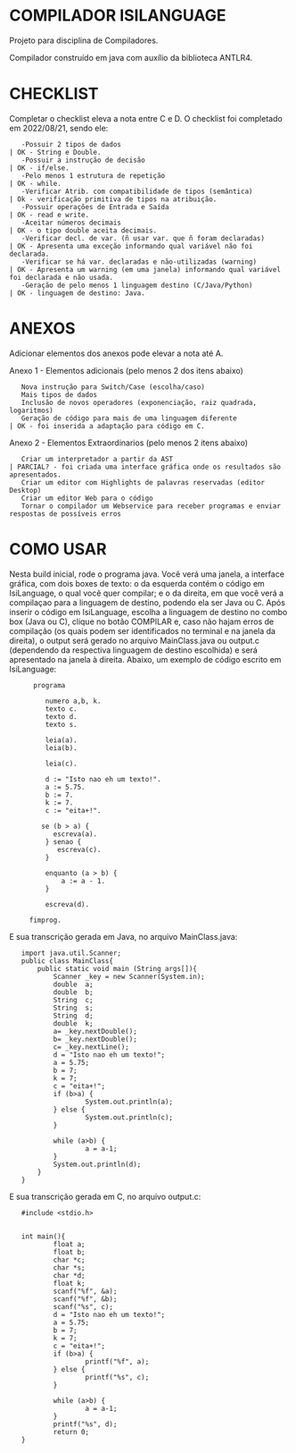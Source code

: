 # COMPILADOR ISILANGUAGE
Projeto para disciplina de Compiladores.

Compilador construído em java com auxílio da biblioteca ANTLR4.

# CHECKLIST
Completar o checklist eleva a nota entre C e D. O checklist foi completado em 2022/08/21, sendo ele:

       -Possuir 2 tipos de dados                                             | OK - String e Double.
       -Possuir a instrução de decisão                                       | OK - if/else.
       -Pelo menos 1 estrutura de repetição                                  | OK - while.
       -Verificar Atrib. com compatibilidade de tipos (semântica)            | Ok - verificação primitiva de tipos na atribuição.
       -Possuir operações de Entrada e Saída                                 | OK - read e write.
       -Aceitar números decimais                                             | OK - o tipo double aceita decimais.
       -Verificar decl. de var. (ñ usar var. que ñ foram declaradas)         | OK - Apresenta uma exceção informando qual variável não foi declarada.
       -Verificar se há var. declaradas e não-utilizadas (warning)           | OK - Apresenta um warning (em uma janela) informando qual variável foi declarada e não usada.
       -Geração de pelo menos 1 linguagem destino (C/Java/Python)            | OK - linguagem de destino: Java.


# ANEXOS
Adicionar elementos dos anexos pode elevar a nota até A.

Anexo 1 - Elementos adicionais (pelo menos 2 dos itens abaixo)

       Nova instrução para Switch/Case (escolha/caso)
       Mais tipos de dados
       Inclusão de novos operadores (exponenciação, raiz quadrada, logaritmos)
       Geração de código para mais de uma linguagem diferente                | OK - foi inserida a adaptação para código em C.

Anexo 2 - Elementos Extraordinarios (pelo menos 2 itens abaixo)

       Criar um interpretador a partir da AST                                | PARCIAL? - foi criada uma interface gráfica onde os resultados são apresentados.
       Criar um editor com Highlights de palavras reservadas (editor Desktop)
       Criar um editor Web para o código
       Tornar o compilador um Webservice para receber programas e enviar respostas de possíveis erros



# COMO USAR
Nesta build inicial, rode o programa java. Você verá uma janela, a interface gráfica, com dois boxes de texto: o da esquerda contém o código em IsiLanguage, o qual você quer compilar; e o da direita, em que você verá a compilaçao para a linguagem de destino, podendo ela ser Java ou C. Após inserir o código em IsiLanguage, escolha a linguagem de destino no combo box (Java ou C), clique no botão COMPILAR e, caso não hajam erros de compilação (os quais podem ser identificados no terminal e na janela da direita), o output será gerado no arquivo MainClass.java ou output.c (dependendo da respectiva linguagem de destino escolhida) e será apresentado na janela à direita. Abaixo, um exemplo de código escrito em IsiLanguage:

          programa

             numero a,b, k.
             texto c.
             texto d.
             texto s.

             leia(a).
             leia(b).

             leia(c).

             d := "Isto nao eh um texto!".
             a := 5.75.
             b := 7.
             k := 7.
             c := "eita+!".

            se (b > a) {
               escreva(a).
             } senao { 
                escreva(c).
             }

             enquanto (a > b) {
                 a := a - 1.
             }

             escreva(d).

         fimprog.

E sua transcrição gerada em Java, no arquivo MainClass.java:

       import java.util.Scanner;
       public class MainClass{ 
           public static void main (String args[]){ 
               Scanner _key = new Scanner(System.in);
               double  a;
               double  b;
               String  c;
               String  s;
               String  d;
               double  k;
               a= _key.nextDouble();
               b= _key.nextDouble();
               c= _key.nextLine();
               d = "Isto nao eh um texto!";
               a = 5.75;
               b = 7;
               k = 7;
               c = "eita+!";
               if (b>a) {
                       System.out.println(a);
               } else {
                       System.out.println(c);
               }

               while (a>b) {
                       a = a-1;
               } 
               System.out.println(d);
           }
       }

E sua transcrição gerada em C, no arquivo output.c:

       #include <stdio.h>


       int main(){ 
               float a;
               float b;
               char *c;
               char *s;
               char *d;
               float k;
               scanf("%f", &a);
               scanf("%f", &b);
               scanf("%s", c);
               d = "Isto nao eh um texto!";
               a = 5.75;
               b = 7;
               k = 7;
               c = "eita+!";
               if (b>a) {
                       printf("%f", a);
               } else {
                       printf("%s", c);
               }

               while (a>b) {
                       a = a-1;
               } 
               printf("%s", d);
               return 0;
       }
